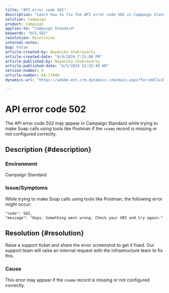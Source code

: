 ```yaml
---
title: "API error code 502"
description: "Learn how to fix the API error code 502 in Campaign Standard when making Soap calls using tools like Postman. Raise a support ticket to get this error fixed."
solution: Campaign
product: Campaign
applies-to: "Campaign Standard"
keywords: "KCS,502"
resolution: Resolution
internal-notes: 
bug: False
article-created-by: Nayanika Chakravarty
article-created-date: "6/4/2024 7:21:00 PM"
article-published-by: Nayanika Chakravarty
article-published-date: "6/5/2024 12:32:48 AM"
version-number: 5
article-number: KA-17846
dynamics-url: "https://adobe-ent.crm.dynamics.com/main.aspx?forceUCI=1&pagetype=entityrecord&etn=knowledgearticle&id=6bfd448f-a722-ef11-840a-000d3a372703"

---
```

# API error code 502


The API error code 502 may appear in Campaign Standard while trying to make Soap calls using tools like Postman if the `cname` record is missing or not configured correctly.

## Description {#description}


### Environment

Campaign Standard

### Issue/Symptoms

While trying to make Soap calls using tools like Postman, the following error might occur:


```
"code": 502,
"message": "Oops. Something went wrong. Check your URI and try again."
```



## Resolution {#resolution}


Raise a support ticket and share the error screenshot to get it fixed. Our support team will raise an internal request with the infrastructure team to fix this.

### <b>Cause</b>

This error may appear if the `cname` record is missing or not configured correctly.

